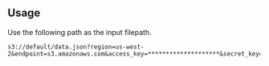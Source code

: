 ## Usage 

Use the following path as the input filepath.

```
s3://default/data.json?region=us-west-2&endpoint=s3.amazonaws.com&access_key=********************&secret_key=****************************************
```
